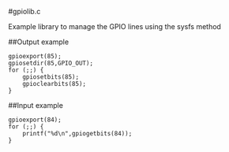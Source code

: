 #gpiolib.c

Example library to manage the GPIO lines using the sysfs method

##Output example

	gpioexport(85);
	gpiosetdir(85,GPIO_OUT);
	for (;;) {
		gpiosetbits(85);
		gpioclearbits(85);
	}

##Input example

	gpioexport(84);
	for (;;) {
		printf("%d\n",gpiogetbits(84));
	}
 
